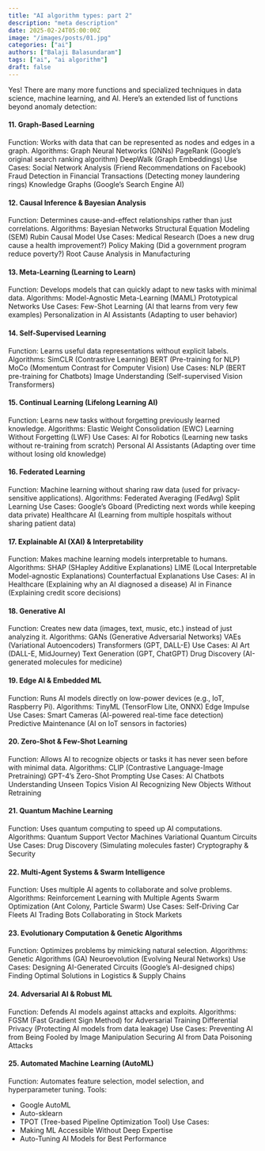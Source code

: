 ```yaml
---
title: "AI algorithm types: part 2"
description: "meta description"
date: 2025-02-24T05:00:00Z
image: "/images/posts/01.jpg"
categories: ["ai"]
authors: ["Balaji Balasundaram"]
tags: ["ai", "ai algorithm"]
draft: false
---
```

Yes! There are many more functions and specialized techniques in data science, machine learning, and AI. Here’s an extended list of functions beyond anomaly detection:

#### 11. Graph-Based Learning
Function: Works with data that can be represented as nodes and edges in a graph.
Algorithms:
Graph Neural Networks (GNNs)
PageRank (Google’s original search ranking algorithm)
DeepWalk (Graph Embeddings)
Use Cases:
Social Network Analysis (Friend Recommendations on Facebook)
Fraud Detection in Financial Transactions (Detecting money laundering rings)
Knowledge Graphs (Google’s Search Engine AI)
#### 12. Causal Inference & Bayesian Analysis
Function: Determines cause-and-effect relationships rather than just correlations.
Algorithms:
Bayesian Networks
Structural Equation Modeling (SEM)
Rubin Causal Model
Use Cases:
Medical Research (Does a new drug cause a health improvement?)
Policy Making (Did a government program reduce poverty?)
Root Cause Analysis in Manufacturing
#### 13. Meta-Learning (Learning to Learn)
Function: Develops models that can quickly adapt to new tasks with minimal data.
Algorithms:
Model-Agnostic Meta-Learning (MAML)
Prototypical Networks
Use Cases:
Few-Shot Learning (AI that learns from very few examples)
Personalization in AI Assistants (Adapting to user behavior)
#### 14. Self-Supervised Learning
Function: Learns useful data representations without explicit labels.
Algorithms:
SimCLR (Contrastive Learning)
BERT (Pre-training for NLP)
MoCo (Momentum Contrast for Computer Vision)
Use Cases:
NLP (BERT pre-training for Chatbots)
Image Understanding (Self-supervised Vision Transformers)
#### 15. Continual Learning (Lifelong Learning AI)
Function: Learns new tasks without forgetting previously learned knowledge.
Algorithms:
Elastic Weight Consolidation (EWC)
Learning Without Forgetting (LWF)
Use Cases:
AI for Robotics (Learning new tasks without re-training from scratch)
Personal AI Assistants (Adapting over time without losing old knowledge)
#### 16. Federated Learning
Function: Machine learning without sharing raw data (used for privacy-sensitive applications).
Algorithms:
Federated Averaging (FedAvg)
Split Learning
Use Cases:
Google’s Gboard (Predicting next words while keeping data private)
Healthcare AI (Learning from multiple hospitals without sharing patient data)
#### 17. Explainable AI (XAI) & Interpretability
Function: Makes machine learning models interpretable to humans.
Algorithms:
SHAP (SHapley Additive Explanations)
LIME (Local Interpretable Model-agnostic Explanations)
Counterfactual Explanations
Use Cases:
AI in Healthcare (Explaining why an AI diagnosed a disease)
AI in Finance (Explaining credit score decisions)
#### 18. Generative AI
Function: Creates new data (images, text, music, etc.) instead of just analyzing it.
Algorithms:
GANs (Generative Adversarial Networks)
VAEs (Variational Autoencoders)
Transformers (GPT, DALL-E)
Use Cases:
AI Art (DALL-E, MidJourney)
Text Generation (GPT, ChatGPT)
Drug Discovery (AI-generated molecules for medicine)
#### 19. Edge AI & Embedded ML
Function: Runs AI models directly on low-power devices (e.g., IoT, Raspberry Pi).
Algorithms:
TinyML (TensorFlow Lite, ONNX)
Edge Impulse
Use Cases:
Smart Cameras (AI-powered real-time face detection)
Predictive Maintenance (AI on IoT sensors in factories)
#### 20. Zero-Shot & Few-Shot Learning
Function: Allows AI to recognize objects or tasks it has never seen before with minimal data.
Algorithms:
CLIP (Contrastive Language-Image Pretraining)
GPT-4’s Zero-Shot Prompting
Use Cases:
AI Chatbots Understanding Unseen Topics
Vision AI Recognizing New Objects Without Retraining
#### 21. Quantum Machine Learning
Function: Uses quantum computing to speed up AI computations.
Algorithms:
Quantum Support Vector Machines
Variational Quantum Circuits
Use Cases:
Drug Discovery (Simulating molecules faster)
Cryptography & Security
#### 22. Multi-Agent Systems & Swarm Intelligence
Function: Uses multiple AI agents to collaborate and solve problems.
Algorithms:
Reinforcement Learning with Multiple Agents
Swarm Optimization (Ant Colony, Particle Swarm)
Use Cases:
Self-Driving Car Fleets
AI Trading Bots Collaborating in Stock Markets
#### 23. Evolutionary Computation & Genetic Algorithms
Function: Optimizes problems by mimicking natural selection.
Algorithms:
Genetic Algorithms (GA)
Neuroevolution (Evolving Neural Networks)
Use Cases:
Designing AI-Generated Circuits (Google’s AI-designed chips)
Finding Optimal Solutions in Logistics & Supply Chains
#### 24. Adversarial AI & Robust ML
Function: Defends AI models against attacks and exploits.
Algorithms:
FGSM (Fast Gradient Sign Method) for Adversarial Training
Differential Privacy (Protecting AI models from data leakage)
Use Cases:
Preventing AI from Being Fooled by Image Manipulation
Securing AI from Data Poisoning Attacks
#### 25. Automated Machine Learning (AutoML)
Function: Automates feature selection, model selection, and hyperparameter tuning.
Tools:
- Google AutoML
- Auto-sklearn
- TPOT (Tree-based Pipeline Optimization Tool)
Use Cases:
- Making ML Accessible Without Deep Expertise
- Auto-Tuning AI Models for Best Performance
